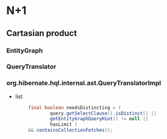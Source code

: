 # N+1


## Cartasian product

### EntityGraph

### QueryTranslator

### org.hibernate.hql.internal.ast.QueryTranslatorImpl

- list

~~~java
		final boolean needsDistincting = (
				query.getSelectClause().isDistinct() ||
				getEntityGraphQueryHint() != null ||
				hasLimit )
		&& containsCollectionFetches();
~~~